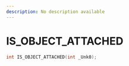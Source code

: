 ```yaml
---
description: No description available 
---
```


# IS_OBJECT_ATTACHED

```cpp
int IS_OBJECT_ATTACHED(int _Unk0);
```